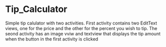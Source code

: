 # Tip_Calculator
Simple tip calulator with two activities.
First activity contains two EditText views, one for the price and the other for the percent you wish to tip.
The seond activity has an image vviw and textview that displays the tip amount when the button in the first activity is clicked
